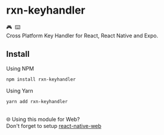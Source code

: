 # rxn-keyhandler
🎮‎ ‎ ⌨️‎ ‎
</br>Cross Platform Key Handler for React, React Native and Expo.

##  Install

Using NPM
```sh
npm install rxn-keyhandler
```

Using Yarn
```sh
yarn add rxn-keyhandler
```
<br/> 🌐 Using this module for Web?<br/>Don't forget to setup [react-native-web](https://github.com/necolas/react-native-web)
